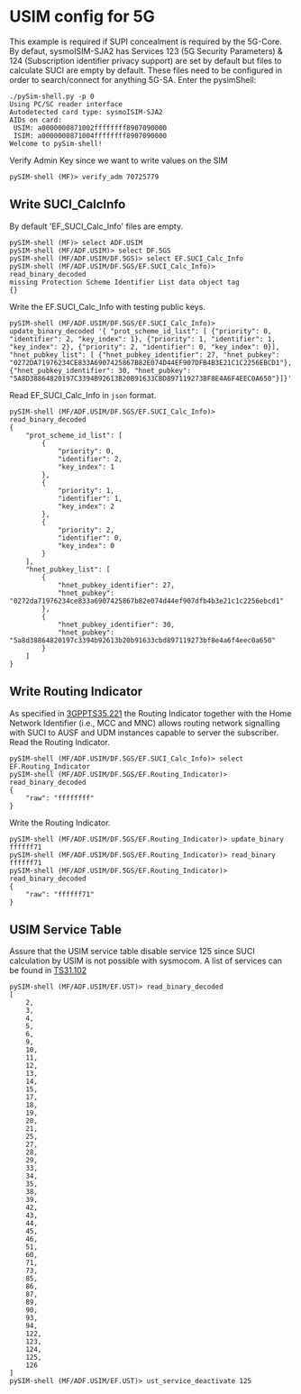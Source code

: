 # USIM config for 5G

This example is required if SUPI concealment is required by the 5G-Core. By defaut, sysmoISIM-SJA2 has Services 123 (5G Security Parameters) & 124 (Subscription identifier privacy support) are set by default but files to calculate SUCI are empty by default. These files need to be configured in order to search/connect for anything 5G-SA. Enter the pysimShell:

```shell
./pySim-shell.py -p 0
Using PC/SC reader interface
Autodetected card type: sysmoISIM-SJA2
AIDs on card:
 USIM: a0000000871002ffffffff8907090000
 ISIM: a0000000871004ffffffff8907090000
Welcome to pySim-shell!
```

Verify Admin Key since we want to write values on the SIM 

```shell
pySIM-shell (MF)> verify_adm 70725779
```

## Write SUCI_CalcInfo

By default 'EF_SUCI_Calc_Info' files are empty.

```shell
pySIM-shell (MF)> select ADF.USIM
pySIM-shell (MF/ADF.USIM)> select DF.5GS
pySIM-shell (MF/ADF.USIM/DF.5GS)> select EF.SUCI_Calc_Info 
pySIM-shell (MF/ADF.USIM/DF.5GS/EF.SUCI_Calc_Info)> read_binary_decoded 
missing Protection Scheme Identifier List data object tag
{}
```

Write the EF.SUCI_Calc_Info with testing public keys.

```shell
pySIM-shell (MF/ADF.USIM/DF.5GS/EF.SUCI_Calc_Info)> update_binary_decoded '{ "prot_scheme_id_list": [ {"priority": 0, "identifier": 2, "key_index": 1}, {"priority": 1, "identifier": 1, "key_index": 2}, {"priority": 2, "identifier": 0, "key_index": 0}], "hnet_pubkey_list": [ {"hnet_pubkey_identifier": 27, "hnet_pubkey": "0272DA71976234CE833A6907425867B82E074D44EF907DFB4B3E21C1C2256EBCD1"}, {"hnet_pubkey_identifier": 30, "hnet_pubkey": "5A8D38864820197C3394B92613B20B91633CBD897119273BF8E4A6F4EEC0A650"}]}'
```

Read EF_SUCI_Calc_Info in `json` format.

```shell
pySIM-shell (MF/ADF.USIM/DF.5GS/EF.SUCI_Calc_Info)> read_binary_decoded 
{
    "prot_scheme_id_list": [
        {
            "priority": 0,
            "identifier": 2,
            "key_index": 1
        },
        {
            "priority": 1,
            "identifier": 1,
            "key_index": 2
        },
        {
            "priority": 2,
            "identifier": 0,
            "key_index": 0
        }
    ],
    "hnet_pubkey_list": [
        {
            "hnet_pubkey_identifier": 27,
            "hnet_pubkey": "0272da71976234ce833a6907425867b82e074d44ef907dfb4b3e21c1c2256ebcd1"
        },
        {
            "hnet_pubkey_identifier": 30,
            "hnet_pubkey": "5a8d38864820197c3394b92613b20b91633cbd897119273bf8e4a6f4eec0a650"
        }
    ]
}
```

## Write Routing Indicator

As specified in [3GPPTS35.221](https://www.etsi.org/deliver/etsi_ts/123000_123099/123003/16.03.00_60/ts_123003v160300p.pdf) the Routing Indicator together with the Home Network Identifier (i.e., MCC and MNC) allows routing network signalling with SUCI to AUSF and UDM instances capable to server the subscriber. Read the Routing Indicator.

```shell
pySIM-shell (MF/ADF.USIM/DF.5GS/EF.SUCI_Calc_Info)> select EF.Routing_Indicator
pySIM-shell (MF/ADF.USIM/DF.5GS/EF.Routing_Indicator)> read_binary_decoded 
{
    "raw": "ffffffff"
}
```


Write the Routing Indicator. 


```shell
pySIM-shell (MF/ADF.USIM/DF.5GS/EF.Routing_Indicator)> update_binary ffffff71
pySIM-shell (MF/ADF.USIM/DF.5GS/EF.Routing_Indicator)> read_binary
ffffff71
pySIM-shell (MF/ADF.USIM/DF.5GS/EF.Routing_Indicator)> read_binary_decoded 
{
    "raw": "ffffff71"
}
```

## USIM Service Table

Assure that the USIM service table disable service 125 since SUCI calculation by USIM is not possible with sysmocom. A list of services can be found in [TS31.102](https://www.etsi.org/deliver/etsi_ts/131100_131199/131102/15.01.00_60/ts_131102v150100p.pdf)

```shell
pySIM-shell (MF/ADF.USIM/EF.UST)> read_binary_decoded 
[
    2,
    3,
    4,
    5,
    6,
    9,
    10,
    11,
    12,
    13,
    14,
    15,
    17,
    18,
    19,
    20,
    21,
    25,
    27,
    28,
    29,
    33,
    34,
    35,
    38,
    39,
    42,
    43,
    44,
    45,
    46,
    51,
    60,
    71,
    73,
    85,
    86,
    87,
    89,
    90,
    93,
    94,
    122,
    123,
    124,
	125,
    126
]
pySIM-shell (MF/ADF.USIM/EF.UST)> ust_service_deactivate 125
```
